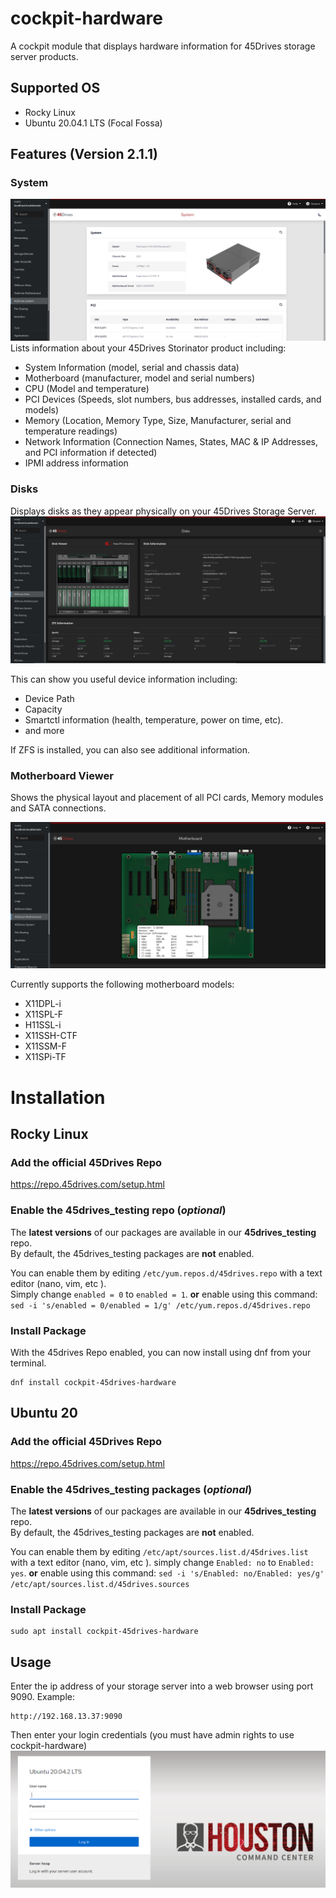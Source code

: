 # cockpit-hardware
A cockpit module that displays hardware information for 45Drives storage server products.

## Supported OS
- Rocky Linux
- Ubuntu 20.04.1 LTS (Focal Fossa)

## Features (Version 2.1.1)
### System
<img src="https://raw.githubusercontent.com/45Drives/cockpit-hardware/master/documentation/45drives-system.png">  
Lists information about your 45Drives Storinator product including:

* System Information (model, serial and chassis data)
* Motherboard (manufacturer, model and serial numbers)
* CPU (Model and temperature)
* PCI Devices (Speeds, slot numbers, bus addresses, installed cards, and models)
* Memory (Location, Memory Type, Size, Manufacturer, serial and temperature readings)
* Network Information (Connection Names, States, MAC & IP Addresses, and PCI information if detected)
* IPMI address information

### Disks
Displays disks as they appear physically on your 45Drives Storage Server.
<img src="https://raw.githubusercontent.com/45Drives/cockpit-hardware/master/documentation/45drives-disks.png">  

This can show you useful device information including:
* Device Path
* Capacity
* Smartctl information (health, temperature, power on time, etc).
* and more

If ZFS is installed, you can also see additional information.

### Motherboard Viewer
Shows the physical layout and placement of all PCI cards, Memory modules and SATA connections. 

<img src="https://raw.githubusercontent.com/45Drives/cockpit-hardware/master/documentation/45drives-motherboard.png">

Currently supports the following motherboard models:
* X11DPL-i
* X11SPL-F
* H11SSL-i
* X11SSH-CTF
* X11SSM-F
* X11SPi-TF


# Installation

## Rocky Linux

### Add the official 45Drives Repo
https://repo.45drives.com/setup.html

### Enable the 45drives_testing repo (*optional*)
The **latest versions** of our packages are available in our **45drives_testing** repo.  
By default, the 45drives_testing packages are **not** enabled.  

You can enable them by editing ```/etc/yum.repos.d/45drives.repo``` with a text editor (nano, vim, etc ).  
Simply change ```enabled = 0``` to ```enabled = 1```. 
**or**
enable using this command: ```sed -i 's/enabled = 0/enabled = 1/g' /etc/yum.repos.d/45drives.repo```

### Install Package
With the 45drives Repo enabled, you can now install using dnf from your terminal.
```
dnf install cockpit-45drives-hardware
```

## Ubuntu 20

### Add the official 45Drives Repo
https://repo.45drives.com/setup.html


### Enable the 45drives_testing packages (*optional*)
The **latest versions** of our packages are available in our **45drives_testing** repo.  
By default, the 45drives_testing packages are **not** enabled.  

You can enable them by editing ```/etc/apt/sources.list.d/45drives.list``` with a text editor (nano, vim, etc ).
simply change ```Enabled: no``` to ```Enabled: yes```.
**or**
enable using this command: ```sed -i 's/Enabled: no/Enabled: yes/g' /etc/apt/sources.list.d/45drives.sources```

### Install Package
```
sudo apt install cockpit-45drives-hardware
```

## Usage
Enter the ip address of your storage server into a web browser using port 9090.
Example:
```
http://192.168.13.37:9090
```
Then enter your login credentials (you must have admin rights to use cockpit-hardware)
<img src="https://raw.githubusercontent.com/45Drives/cockpit-hardware/master/documentation/houston.png">
